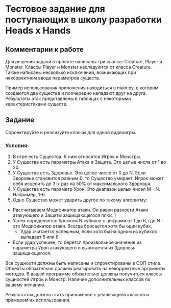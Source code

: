 # Тестовое задание для поступающих в школу разработки Heads x Hands

## Комментарии к работе
Для решения задачи в проекте написаны три класса: Creature, Player и Monster. Классы Player и Monster наследуются от класса Creature.
Также написаны несколько исключений, возникающих при некорректном вводе параметров существ.

Пример использования приложения находиться в main.py, в котором создаются два существа и поочередно нападают друг на друга. 
Результаты атак представлены в таблицах с некоторыми характеристиками существ.

## Задание
Спроектируйте и реализуйте классы для одной видеоигры.

### Условия:
1) В игре есть Существа. К ним относятся Игрок и Монстры.
2) У Существа есть параметры Атака и Защита. Это целые числа от 1 до 20.
3) У Существа есть Здоровье. Это целое число от 0 до N. Если Здоровье становится равным 0, то Существо умирает. Игрок может себя исцелить до 3-х раз на 50% от максимального Здоровья.
4) У Существа есть параметр Урон. Это диапазон целых чисел M - N. Например, 1-6.
5) Одно Существо может ударить другое по такому алгоритму:
  - Рассчитываем Модификатор атаки. Он равен разности Атаки атакующего и Защиты защищающегося плюс 1
  - Успех определяется броском N кубиков с цифрами от 1 до 6, где N - это Модификатор атаки. Всегда бросается хотя бы один кубик.
    - Удар считается успешным, если хотя бы на одном из кубиков выпадает 5 или 6
  - Если удар успешен, то берется произвольное значение из параметра Урон атакующего и вычитается из Здоровья защищающегося.

Все сущности должны быть написаны и спроектированы в ООП стиле. Объекты обязательно должны реагировать на некорректные аргументы методов.
В вашей программе обязательно должны получиться классы сущностей Игрок и Монстр. Наличие дополнительных классов по вашему желанию.

Результатом должно стать приложение с реализацией классов и примером их использования.
